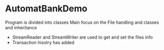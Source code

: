 # AutomatBankDemo
Program is divided into classes
Main focus on the File handling and classes and inheritance
- StreamReader and StreamWriter are used to get and set the files info
- Transaction hisotry has added
